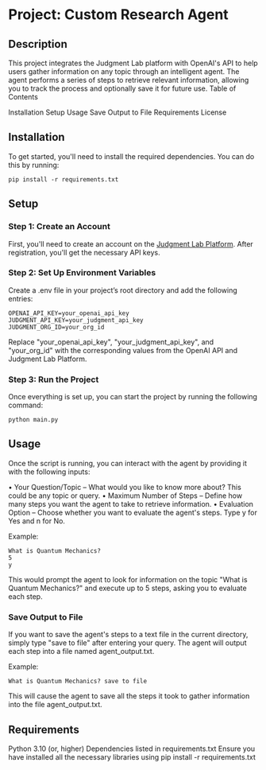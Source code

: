 # Project: Custom Research Agent

## Description

This project integrates the Judgment Lab platform with OpenAI's API to help users gather information on any topic through an intelligent agent. The agent performs a series of steps to retrieve relevant information, allowing you to track the process and optionally save it for future use.
Table of Contents

Installation
Setup
Usage
Save Output to File
Requirements
License

## Installation

To get started, you'll need to install the required dependencies. You can do this by running:

```
pip install -r requirements.txt
```

## Setup


### Step 1: Create an Account
First, you'll need to create an account on the [Judgment Lab Platform](https://app.judgmentlabs.ai/register). After registration, you'll get the necessary API keys.

### Step 2: Set Up Environment Variables
Create a .env file in your project’s root directory and add the following entries:

```
OPENAI_API_KEY=your_openai_api_key
JUDGMENT_API_KEY=your_judgment_api_key
JUDGMENT_ORG_ID=your_org_id
```
Replace "your_openai_api_key", "your_judgment_api_key", and "your_org_id" with the corresponding values from the OpenAI API and Judgment Lab Platform.

### Step 3: Run the Project
Once everything is set up, you can start the project by running the following command:
```
python main.py
```

## Usage

Once the script is running, you can interact with the agent by providing it with the following inputs:


  • Your Question/Topic – What would you like to know more about? This could be any topic or query.
  • Maximum Number of Steps – Define how many steps you want the agent to take to retrieve information.
  • Evaluation Option – Choose whether you want to evaluate the agent's steps. Type y for Yes and n for No.
  
Example:
```
What is Quantum Mechanics?
5
y
```
This would prompt the agent to look for information on the topic "What is Quantum Mechanics?" and execute up to 5 steps, asking you to evaluate each step.

### Save Output to File

If you want to save the agent's steps to a text file in the current directory, simply type "save to file" after entering your query. The agent will output each step into a file named agent_output.txt.

Example:
```
What is Quantum Mechanics? save to file
```
This will cause the agent to save all the steps it took to gather information into the file agent_output.txt.

## Requirements

Python 3.10 (or, higher)
Dependencies listed in requirements.txt
Ensure you have installed all the necessary libraries using pip install -r requirements.txt
